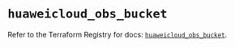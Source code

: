 # `huaweicloud_obs_bucket`

Refer to the Terraform Registry for docs: [`huaweicloud_obs_bucket`](https://registry.terraform.io/providers/huaweicloud/huaweicloud/1.71.1/docs/resources/obs_bucket).
